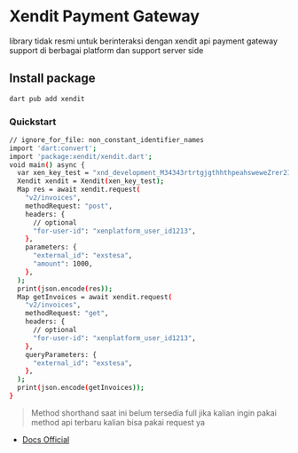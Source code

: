 # Xendit Payment Gateway

library tidak resmi untuk berinteraksi dengan xendit api payment gateway support di berbagai platform dan support server side

## Install package

```bash
dart pub add xendit
```

### Quickstart

```bash
// ignore_for_file: non_constant_identifier_names
import 'dart:convert';
import 'package:xendit/xendit.dart';
void main() async {
  var xen_key_test = "xnd_development_M34343rtrtgjgthhthpeahsweweZrer2IehTPGUMWTtcCmzLSASoBJLf5xg3NMb1YaXWrXKrO";
  Xendit xendit = Xendit(xen_key_test);
  Map res = await xendit.request(
    "v2/invoices",
    methodRequest: "post",
    headers: {
      // optional
      "for-user-id": "xenplatform_user_id1213",
    },
    parameters: {
      "external_id": "exstesa",
      "amount": 1000,
    },
  );
  print(json.encode(res));
  Map getInvoices = await xendit.request(
    "v2/invoices",
    methodRequest: "get",
    headers: {
      // optional
      "for-user-id": "xenplatform_user_id1213",
    },
    queryParameters: {
      "external_id": "exstesa",
    },
  );
  print(json.encode(getInvoices));
}
```

> Method shorthand saat ini belum tersedia full jika kalian ingin pakai method api terbaru kalian bisa pakai request ya


- [Docs Official](https://developers.xendit.co/api-reference/)